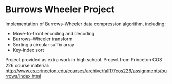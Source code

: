 # Burrows Wheeler Project
Implementation of Burrows-Wheeler data compression algorithm, including:

* Move-to-front encoding and decoding
* Burrows–Wheeler transform
* Sorting a circular suffix array
* Key-index sort

Project provided as extra work in high school. 
  Project from Princeton COS 226 course material: http://www.cs.princeton.edu/courses/archive/fall17/cos226/assignments/burrows/index.html

